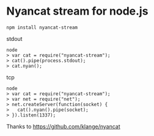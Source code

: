 
# Nyancat stream for node.js

    npm install nyancat-stream

stdout

    node
    > var cat = require("nyancat-stream");
    > cat().pipe(process.stdout);
    > cat.nyan();

tcp

    node
    > var cat = require("nyancat-stream");
    > var net = require("net");
    > net.createServer(function(socket) {
    >   cat().nyan().pipe(socket);
    > }).listen(1337);

Thanks to https://github.com/klange/nyancat
